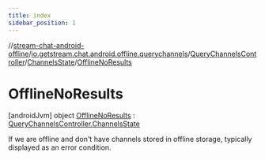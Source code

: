 ```yaml
---
title: index
sidebar_position: 1
---
```

//[stream-chat-android-offline](../../../../../index.md)/[io.getstream.chat.android.offline.querychannels](../../../index.md)/[QueryChannelsController](../../index.md)/[ChannelsState](../index.md)/[OfflineNoResults](index.md)



# OfflineNoResults  
 [androidJvm] object [OfflineNoResults](index.md) : [QueryChannelsController.ChannelsState](../index.md)

If we are offline and don't have channels stored in offline storage, typically displayed as an error condition.

   

